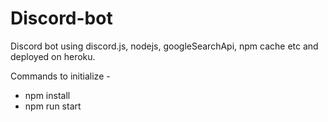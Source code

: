 # Discord-bot

Discord bot using discord.js, nodejs, googleSearchApi, npm cache etc and deployed on heroku. 

Commands to initialize - 
- npm install
- npm run start
